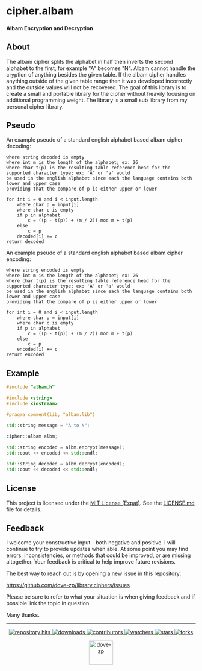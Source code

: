 # cipher.albam

#### Albam Encryption and Decryption

## About

The albam cipher splits the alphabet in half then inverts the second alphabet to the first, for example "A" becomes "N". Albam cannot handle the cryption of anything besides the given table. If the albam cipher handles anything outside of the given table range then it was developed incorrectly and the outside values will not be recovered. The goal of this library is to create a small and portable library for the cipher without heavily focusing on additional programming weight. The library is a small sub library from my personal cipher library.

## Pseudo

An example pseudo of a standard english alphabet based albam cipher decoding:
```
where string decoded is empty
where int m is the length of the alphabet; ex: 26
where char t(p) is the resulting table reference head for the supported character type; ex: 'A' or 'a' would 
be used in the english alphabet since each the language contains both lower and upper case
providing that the compare of p is either upper or lower 

for int i = 0 and i < input.length 
    where char p = input[i]
    where char c is empty
    if p in alphabet
        c = ((p - t(p)) + (m / 2)) mod m + t(p)
    else
        c = p
    decoded[i] += c  
return decoded
```
An example pseudo of a standard english alphabet based albam cipher encoding:
```
where string encoded is empty
where int m is the length of the alphabet; ex: 26
where char t(p) is the resulting table reference head for the supported character type; ex: 'A' or 'a' would 
be used in the english alphabet since each the language contains both lower and upper case
providing that the compare of p is either upper or lower 

for int i = 0 and i < input.length 
    where char p = input[i]
    where char c is empty
    if p in alphabet
        c = ((p - t(p)) + (m / 2)) mod m + t(p)
    else
        c = p
    encoded[i] += c  
return encoded
```

## Example

```cpp
#include "albam.h"

#include <string>
#include <iostream>

#pragma comment(lib, "albam.lib")

std::string message = "A to N";
 
cipher::albam albm;

std::string encoded = albm.encrypt(message);
std::cout << encoded << std::endl;

std::string decoded = albm.decrypt(encoded);
std::cout << decoded << std::endl;
```

## License

This project is licensed under the [MIT License (Expat)](https://tldrlegal.com/license/mit-license). See the [LICENSE.md](./LICENSE.md) file for details.

<!--  -->

## Feedback

I welcome your constructive input - both negative and positive. I will continue to try to provide updates when able. At some point you may find errors, inconsistencies, or methods that could be improved, or are missing altogether. Your feedback is critical to help improve future revisions.

The best way to reach out is by opening a new issue in this repository:

https://github.com/dove-zp/library.ciphers/issues

Please be sure to refer to what your situation is when giving feedback and if possible link the topic in question.

Many thanks.

<hr/>

<p align="center">
  <p align="center">
    <a href="https://hits.seeyoufarm.com/api/count/graph/dailyhits.svg?url=https://github.com/dove-zp/library.ciphers">
      <img src="https://hits.seeyoufarm.com/api/count/incr/badge.svg?url=https%3A%2F%2Fgithub.com%2Fdove-zp%2Flibrary.ciphers&count_bg=%2379C83D&title_bg=%23555555&icon=&icon_color=%23E7E7E7&title=hits&edge_flat=true" alt="repository hits">
    </a>
    <a href="https://github.com/dove-zp/library.ciphers/releases">
      <img src="https://img.shields.io/github/downloads/dove-zp/library.ciphers/total?style=flat-square" alt="downloads"/>
    </a>
    <a href="https://github.com/dove-zp/library.ciphers/graphs/contributors">
      <img src="https://img.shields.io/github/contributors/dove-zp/library.ciphers?style=flat-square" alt="contributors"/>
    </a>
    <a href="https://github.com/dove-zp/library.ciphers/watchers">
      <img src="https://img.shields.io/github/watchers/dove-zp/library.ciphers?style=flat-square" alt="watchers"/>
    </a>
    <a href="https://github.com/dove-zp/library.ciphers/stargazers">
      <img src="https://img.shields.io/github/stars/dove-zp/library.ciphers?style=flat-square" alt="stars"/>
    </a>
    <a href="https://github.com/dove-zp/library.ciphers/network/members">
      <img src="https://img.shields.io/github/forks/dove-zp/library.ciphers?style=flat-square" alt="forks"/>
    </a>
  </p>
</p>

<p align="center">
  <a href="https://github.com/dove-zp">
    <img width="64" heigth="64" src="https://avatars.githubusercontent.com/u/89095890" alt="dove-zp"/>
  </a>  
</p>
